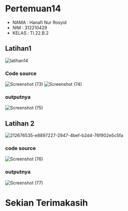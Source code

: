 # Pertemuan14

- NAMA  : Hanafi Nur Rosyid
- NIM   : 312210429 
- KELAS : TI.22.B.2

## Latihan1
![latihan14](https://user-images.githubusercontent.com/115903342/212723910-72b71b49-f25b-4057-8edf-57f09c7da6f3.PNG)

### Code source

![Screenshot (73)](https://user-images.githubusercontent.com/115903342/212727561-5873ee03-df78-476f-8d29-7bf71ea40342.png)
![Screenshot (74)](https://user-images.githubusercontent.com/115903342/212741320-4f9f68ff-c4f8-4c31-84f1-cc8fc8e413b5.png)

### outputnya

![Screenshot (75)](https://user-images.githubusercontent.com/115903342/212734626-7aebc870-b990-4e4a-8651-2a71fd4e97e1.png)

## Latihan 2

![212676535-e8897227-2947-4bef-b2d4-76f902e5c5fa](https://user-images.githubusercontent.com/115903342/212735165-7fb22904-c9e9-43d6-b708-c8e2dd13ea54.PNG)

### code source

![Screenshot (76)](https://user-images.githubusercontent.com/115903342/212739837-62a049e4-3e65-48df-952b-41206ffcec24.png)

### outputnya

![Screenshot (77)](https://user-images.githubusercontent.com/115903342/212740275-1d21ae0b-7551-440b-b7a5-3fce873c7713.png)

# Sekian Terimakasih
